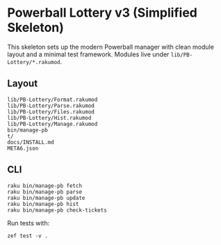 # Powerball Lottery v3 (Simplified Skeleton)

This skeleton sets up the modern Powerball manager with clean module layout
and a minimal test framework. Modules live under `lib/PB-Lottery/*.rakumod`.

## Layout
```
lib/PB-Lottery/Format.rakumod
lib/PB-Lottery/Parse.rakumod
lib/PB-Lottery/Files.rakumod
lib/PB-Lottery/Hist.rakumod
lib/PB-Lottery/Manage.rakumod
bin/manage-pb
t/
docs/INSTALL.md
META6.json
```

## CLI
```
raku bin/manage-pb fetch
raku bin/manage-pb parse
raku bin/manage-pb update
raku bin/manage-pb hist
raku bin/manage-pb check-tickets
```

Run tests with:
```
zef test -v .
```
